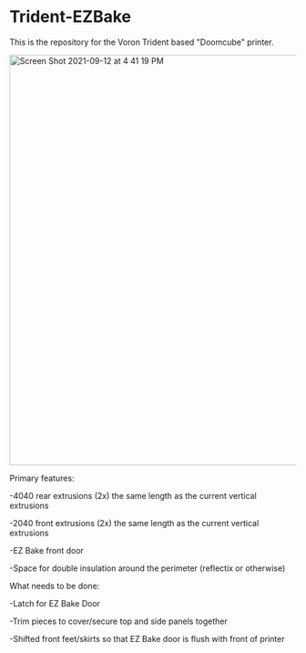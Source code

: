 # Trident-EZBake

This is the repository for the Voron Trident based "Doomcube" printer.

<img width="720" alt="Screen Shot 2021-09-12 at 4 41 19 PM" src="https://user-images.githubusercontent.com/11861478/133002160-ea5a698e-c0ba-462d-b75e-9e6e274a6d9e.png">


Primary features:

-4040 rear extrusions (2x) the same length as the current vertical extrusions

-2040 front extrusions (2x) the same length as the current vertical extrusions

-EZ Bake front door

-Space for double insulation around the perimeter (reflectix or otherwise)



What needs to be done:

-Latch for EZ Bake Door

-Trim pieces to cover/secure top and side panels together

-Shifted front feet/skirts so that EZ Bake door is flush with front of printer
